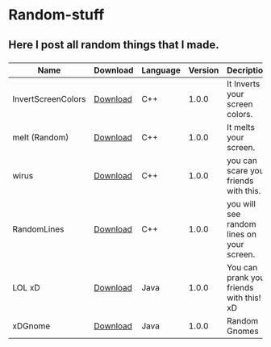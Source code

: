 # Random-stuff

## Here I post all random things that I made.

### 

| Name  | Download  | Language  | Version  | Decription  |
| ------------- | ------------- | ------------- | ------------- | ------------- |
| InvertScreenColors  | [Download](https://github.com/SuperPieter/Random-stuff/blob/master/Random-Stuff/InvertScreenColors.exe?raw=true )  | C++  | 1.0.0  | It Inverts your screen colors.  |
| melt (Random)  | [Download](https://github.com/SuperPieter/Random-stuff/blob/master/Random-Stuff/melt.exe?raw=true )  | C++  | 1.0.0  | It melts your screen.  |
| wirus  | [Download](https://github.com/SuperPieter/Random-stuff/blob/master/Random-Stuff/wirus.exe?raw=true )  | C++  | 1.0.0  | you can scare your friends with this.  | 
| RandomLines  | [Download](https://github.com/SuperPieter/Random-stuff/blob/master/Random-Stuff/RandomLines.exe?raw=true )  | C++  | 1.0.0  | you will see random lines on your screen.  |
| LOL xD  | [Download](http://test.nl "test")  | Java  | 1.0.0  | You can prank your friends with this! xD  |
| xDGnome  | [Download](https://github.com/SuperPieter/Random-stuff/blob/master/Random-Stuff/xDgnome.jar?raw=true )  | Java  | 1.0.0  | Random Gnomes  | 
